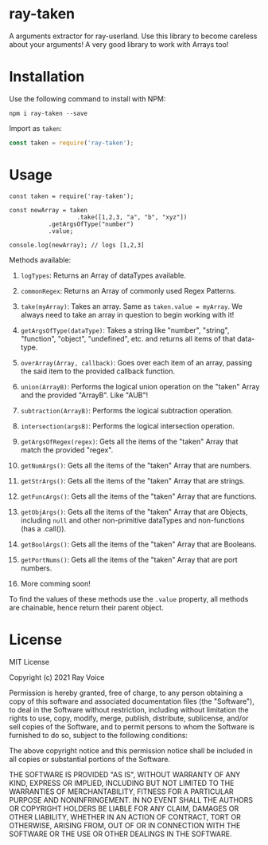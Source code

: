 # ray-taken
A arguments extractor for ray-userland. Use this library to become careless about your arguments! A very good library to work with Arrays too!


# Installation
Use the following command to install with NPM:
```
npm i ray-taken --save 
```

Import as `taken`:
```javascript
const taken = require('ray-taken');
```

# Usage
```
const taken = require('ray-taken');

const newArray = taken
                   .take([1,2,3, "a", "b", "xyz"])
		   .getArgsOfType("number")
		   .value;

console.log(newArray); // logs [1,2,3]
```

Methods available:
1. `logTypes`: Returns an Array of dataTypes available.

2. `commonRegex`: Returns an Array of commonly used Regex Patterns.

3. `take(myArray)`: Takes an array. Same as `taken.value = myArray`. We always need to take an array in question to begin working with it!

4. `getArgsOfType(dataType)`: Takes a string like "number", "string", "function", "object", "undefined", etc. and returns all items of that data-type.

5. `overArray(Array, callback)`: Goes over each item of an array, passing the said item to the provided callback function.

6. `union(ArrayB)`: Performs the logical union operation on the "taken" Array and the provided "ArrayB". Like "AUB"!

7. `subtraction(ArrayB)`: Performs the logical subtraction operation.

8. `intersection(argsB)`: Performs the logical intersection operation.

9. `getArgsOfRegex(regex)`: Gets all the items of the "taken" Array that match the provided "regex".

10. `getNumArgs()`: Gets all the items of the "taken" Array that are numbers.

11. `getStrArgs()`: Gets all the items of the "taken" Array that are strings.

12. `getFuncArgs()`: Gets all the items of the "taken" Array that are functions.

13. `getObjArgs()`: Gets all the items of the "taken" Array that are Objects, including `null` and other non-primitive dataTypes and non-functions (has a .call()).

14. `getBoolArgs()`: Gets all the items of the "taken" Array that are Booleans. 

15. `getPortNums()`: Gets all the items of the "taken" Array that are port numbers.

16. More comming soon!

To find the values of these methods use the `.value` property, all methods are chainable, hence return their parent object.

# License
MIT License

Copyright (c) 2021 Ray Voice

Permission is hereby granted, free of charge, to any person obtaining a copy
of this software and associated documentation files (the "Software"), to deal
in the Software without restriction, including without limitation the rights
to use, copy, modify, merge, publish, distribute, sublicense, and/or sell
copies of the Software, and to permit persons to whom the Software is
furnished to do so, subject to the following conditions:

The above copyright notice and this permission notice shall be included in all
copies or substantial portions of the Software.

THE SOFTWARE IS PROVIDED "AS IS", WITHOUT WARRANTY OF ANY KIND, EXPRESS OR
IMPLIED, INCLUDING BUT NOT LIMITED TO THE WARRANTIES OF MERCHANTABILITY,
FITNESS FOR A PARTICULAR PURPOSE AND NONINFRINGEMENT. IN NO EVENT SHALL THE
AUTHORS OR COPYRIGHT HOLDERS BE LIABLE FOR ANY CLAIM, DAMAGES OR OTHER
LIABILITY, WHETHER IN AN ACTION OF CONTRACT, TORT OR OTHERWISE, ARISING FROM,
OUT OF OR IN CONNECTION WITH THE SOFTWARE OR THE USE OR OTHER DEALINGS IN THE
SOFTWARE.

